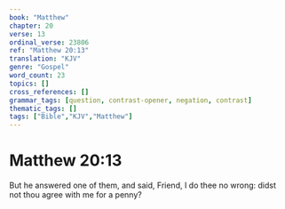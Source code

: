 ```yaml
---
book: "Matthew"
chapter: 20
verse: 13
ordinal_verse: 23806
ref: "Matthew 20:13"
translation: "KJV"
genre: "Gospel"
word_count: 23
topics: []
cross_references: []
grammar_tags: [question, contrast-opener, negation, contrast]
thematic_tags: []
tags: ["Bible","KJV","Matthew"]
---
```


# Matthew 20:13

But he answered one of them, and said, Friend, I do thee no wrong: didst not thou agree with me for a penny?
